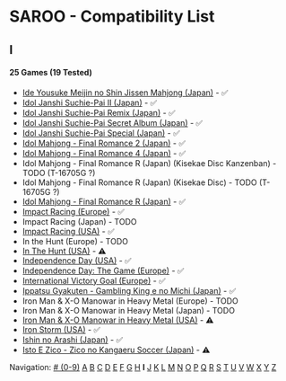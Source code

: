 # SAROO - Compatibility List

## I

#### 25 Games (19 Tested)

- [Ide Yousuke Meijin no Shin Jissen Mahjong (Japan)](../../../Regions/Retails/Japan/T-1208G/01/README.md) - :white_check_mark:
- [Idol Janshi Suchie-Pai II (Japan)](../../../Regions/Retails/Japan/T-5705G/01/README.md) - :white_check_mark:
- [Idol Janshi Suchie-Pai Remix (Japan)](../../../Regions/Retails/Japan/T-5704G/01/README.md) - :white_check_mark:
- [Idol Janshi Suchie-Pai Secret Album (Japan)](../../../Regions/Retails/Japan/T-5717G/01/README.md) - :white_check_mark:
- [Idol Janshi Suchie-Pai Special (Japan)](../../../Regions/Retails/Japan/T-5701G/01/README.md) - :white_check_mark:
- [Idol Mahjong - Final Romance 2 (Japan)](../../../Regions/Retails/Japan/T-16702G/01/README.md) - :white_check_mark:
- [Idol Mahjong - Final Romance 4 (Japan)](../../../Regions/Retails/Japan/T-3003G/01/README.md) - :white_check_mark:
- Idol Mahjong - Final Romance R (Japan) (Kisekae Disc Kanzenban) - TODO (T-16705G ?)
- Idol Mahjong - Final Romance R (Japan) (Kisekae Disc) - TODO (T-16705G ?)
- [Idol Mahjong - Final Romance R (Japan)](../../../Regions/Retails/Japan/T-16703G/01/README.md) - :white_check_mark:
- [Impact Racing (Europe)](../../../Regions/Retails/Europe/T-6010H-50/01/README.md) - :white_check_mark:
- Impact Racing (Japan) - TODO
- [Impact Racing (USA)](../../../Regions/Retails/USA/T-8139H/01/README.md) - :white_check_mark:
- In the Hunt (Europe) - TODO
- [In The Hunt (USA)](../../../Regions/Retails/USA/T-10001G/01/README.md) - :warning:
- [Independence Day (USA)](../../../Regions/Retails/USA/T-16104H/01/README.md) - :white_check_mark:
- [Independence Day: The Game (Europe)](../../../Regions/Retails/Europe/T-16104H/01/README.md) - :white_check_mark:
- [International Victory Goal (Europe)](../../../Regions/Retails/Europe/MK-81105/01/README.md) - :white_check_mark:
- [Ippatsu Gyakuten - Gambling King e no Michi (Japan)](../../../Regions/Retails/Japan/T-29602G/01/README.md) - :white_check_mark:
- Iron Man & X-O Manowar in Heavy Metal (Europe) - TODO
- Iron Man & X-O Manowar in Heavy Metal (Japan) - TODO
- [Iron Man & X-O Manowar in Heavy Metal (USA)](../../../Regions/Retails/USA/T-8119H/01/README.md) - :warning:
- [Iron Storm (USA)](../../../Regions/Retails/USA/T-12701H/01/README.md) - :white_check_mark:
- [Ishin no Arashi (Japan)](../../../Regions/Retails/Japan/T-7645G/01/README.md) - :white_check_mark:
- [Isto E Zico - Zico no Kangaeru Soccer (Japan)](../../../Regions/Retails/Japan/T-18802G/01/README.md) - :warning:

Navigation:
[# (0-9)](./09.md) [A](./A.md) [B](./B.md) [C](./C.md) [D](./D.md) [E](./E.md) [F](./F.md) [G](./G.md) [H](./H.md) **I** [J](./J.md) [K](./K.md) [L](./L.md) [M](./M.md) [N](./N.md) [O](./O.md) [P](./P.md) [Q](./Q.md) [R](./R.md) [S](./S.md) [T](./T.md) [U](./U.md) [V](./V.md) [W](./W.md) [X](./X.md) [Y](./Y.md) [Z](./Z.md)
